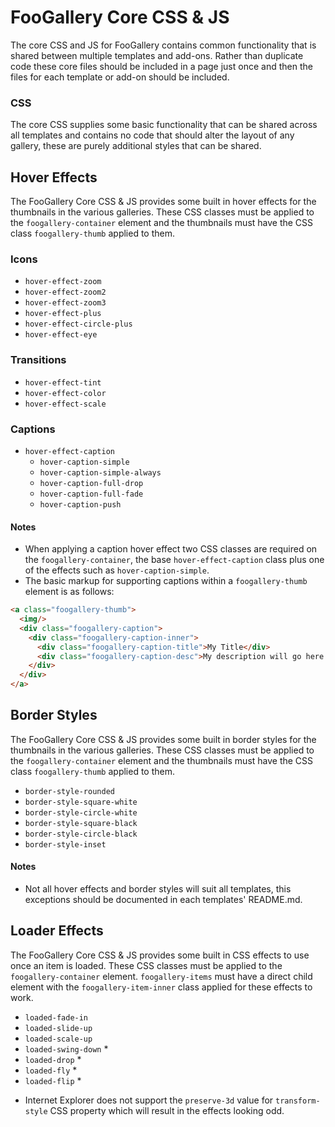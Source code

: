 # FooGallery Core CSS & JS

The core CSS and JS for FooGallery contains common functionality that is shared between multiple templates and add-ons. Rather than duplicate code these core files should be included in a page just once and then the files for each template or add-on should be included.

### CSS

The core CSS supplies some basic functionality that can be shared across all templates and contains no code that should alter the layout of any gallery, these are purely additional styles that can be shared.

## Hover Effects

The FooGallery Core CSS & JS provides some built in hover effects for the thumbnails in the various galleries. These CSS classes must be applied to the `foogallery-container` element and the thumbnails must have the CSS class `foogallery-thumb` applied to them.

### Icons

- `hover-effect-zoom`
- `hover-effect-zoom2`
- `hover-effect-zoom3`
- `hover-effect-plus`
- `hover-effect-circle-plus`
- `hover-effect-eye`

### Transitions

- `hover-effect-tint`
- `hover-effect-color`
- `hover-effect-scale`

### Captions

- `hover-effect-caption`
    - `hover-caption-simple`
    - `hover-caption-simple-always`
    - `hover-caption-full-drop`
    - `hover-caption-full-fade`
    - `hover-caption-push`
    
#### Notes

- When applying a caption hover effect two CSS classes are required on the `foogallery-container`, the base `hover-effect-caption` class plus one of the effects such as `hover-caption-simple`.
- The basic markup for supporting captions within a `foogallery-thumb` element is as follows:

```html
<a class="foogallery-thumb">
  <img/>
  <div class="foogallery-caption">
    <div class="foogallery-caption-inner">
      <div class="foogallery-caption-title">My Title</div>
      <div class="foogallery-caption-desc">My description will go here.</div>
    </div>
  </div>
</a>
```
    
## Border Styles

The FooGallery Core CSS & JS provides some built in border styles for the thumbnails in the various galleries. These CSS classes must be applied to the `foogallery-container` element and the thumbnails must have the CSS class `foogallery-thumb` applied to them.

- `border-style-rounded`
- `border-style-square-white`
- `border-style-circle-white`
- `border-style-square-black`
- `border-style-circle-black`
- `border-style-inset`

#### Notes

- Not all hover effects and border styles will suit all templates, this exceptions should be documented in each templates' README.md.

## Loader Effects

The FooGallery Core CSS & JS provides some built in CSS effects to use once an item is loaded. These CSS classes must be applied to the `foogallery-container` element. `foogallery-items` must have a direct child element with the `foogallery-item-inner` class applied for these effects to work.

- `loaded-fade-in`
- `loaded-slide-up`
- `loaded-scale-up`
- `loaded-swing-down` *
- `loaded-drop` *
- `loaded-fly` *
- `loaded-flip` *

* Internet Explorer does not support the `preserve-3d` value for `transform-style` CSS property which will result in the effects looking odd. 
